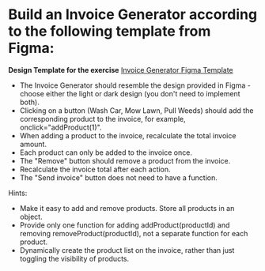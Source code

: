 # Build an Invoice Generator according to the following template from Figma:
**Design Template for the exercise**
[Invoice Generator Figma Template](https://www.figma.com/file/roUn8DT7zHTI9tcL2JXNZG/Invoice-Generator?type=design&node-id=0-14&mode=design&t=cQEoUsHAZtwvAaqN-0)

- The Invoice Generator should resemble the design provided in Figma - choose either the light or dark design (you don't need to implement both).
- Clicking on a button (Wash Car, Mow Lawn, Pull Weeds) should add the corresponding product to the invoice, for example, onclick="addProduct(1)".
- When adding a product to the invoice, recalculate the total invoice amount.
- Each product can only be added to the invoice once.
- The "Remove" button should remove a product from the invoice.
- Recalculate the invoice total after each action.
- The "Send invoice" button does not need to have a function.

Hints:
- Make it easy to add and remove products. Store all products in an object.
- Provide only one function for adding addProduct(productId) and removing removeProduct(productId), not a separate function for each product.
- Dynamically create the product list on the invoice, rather than just toggling the visibility of products.

